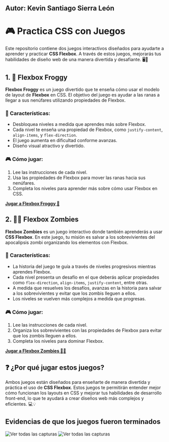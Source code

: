 ## Autor: Kevin Santiago Sierra León

# 🎮 Practica CSS con Juegos

Este repositorio contiene dos juegos interactivos diseñados para ayudarte a aprender y practicar **CSS Flexbox**. A través de estos juegos, mejorarás tus habilidades de diseño web de una manera divertida y desafiante. 🖥️🎉

## 1. 🐸 **Flexbox Froggy**

**Flexbox Froggy** es un juego divertido que te enseña cómo usar el modelo de layout de **Flexbox** en CSS. El objetivo del juego es ayudar a las ranas a llegar a sus nenúfares utilizando propiedades de Flexbox.

### 📝 Características:
- Desbloquea niveles a medida que aprendes más sobre Flexbox.
- Cada nivel te enseña una propiedad de Flexbox, como `justify-content`, `align-items`, y `flex-direction`.
- El juego aumenta en dificultad conforme avanzas.
- Diseño visual atractivo y divertido.

### 🎮 Cómo jugar:
1. Lee las instrucciones de cada nivel.
2. Usa las propiedades de Flexbox para mover las ranas hacia sus nenúfares.
3. Completa los niveles para aprender más sobre cómo usar Flexbox en CSS.

**[Jugar a Flexbox Froggy 🐸](https://flexboxfroggy.com)**

## 2. 🧟‍♂️ **Flexbox Zombies**

**Flexbox Zombies** es un juego interactivo donde también aprenderás a usar **CSS Flexbox**. En este juego, tu misión es salvar a los sobrevivientes del apocalipsis zombi organizando los elementos con Flexbox.

### 📝 Características:
- La historia del juego te guía a través de niveles progresivos mientras aprendes Flexbox.
- Cada nivel presenta un desafío en el que deberás aplicar propiedades como `flex-direction`, `align-items`, `justify-content`, entre otras.
- A medida que resuelves los desafíos, avanzas en la historia para salvar a los sobrevivientes y evitar que los zombis lleguen a ellos.
- Los niveles se vuelven más complejos a medida que progresas.

### 🎮 Cómo jugar:
1. Lee las instrucciones de cada nivel.
2. Organiza los sobrevivientes con las propiedades de Flexbox para evitar que los zombis lleguen a ellos.
3. Completa los niveles para dominar Flexbox.

**[Jugar a Flexbox Zombies 🧟‍♂️](https://mastery.games/flexboxzombies)**

## ❓ ¿Por qué jugar estos juegos?

Ambos juegos están diseñados para enseñarte de manera divertida y práctica el uso de **CSS Flexbox**. Estos juegos te permitirán entender mejor cómo funcionan los layouts en CSS y mejorar tus habilidades de desarrollo front-end, lo que te ayudará a crear diseños web más complejos y eficientes. 💻💡

## Evidencias de que los juegos fueron terminados

![Ver todas las capturas](https://ibb.co/9mFpHY3V/)
![Ver todas las capturas](https://ibb.co/5WnWyskW/)
